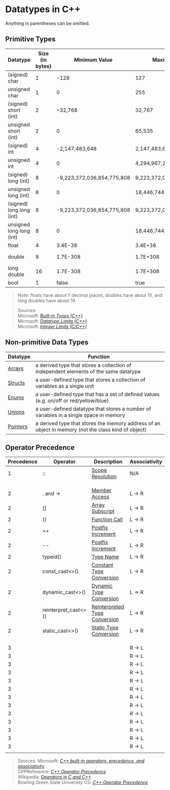 # Datatypes in C++
Anything in parentheses can be omitted.

## Primitive Types
| Datatype | Size (in bytes) | Minimum Value | Maximum Value | Literal Suffix |
| -------- | --------------- | ------------- | ------------- | -------------- | 
| (signed) char | 1 | -128 | 127 | N/A |  
| unsigned char | 1 | 0 | 255 | N/A |  
| (signed) short (int) | 2 | −32,768 | 32,767 | N/A |  
| unsigned short (int) | 2 | 0 | 65,535 | u/U |  
| (signed) int | 4 | -2,147,483,648 | 2,147,483,647 | N/A (default) |  
| unsigned int | 4 | 0 | 4,294,967,295  | u/U |  
| (signed) long (int) | 8 | -9,223,372,036,854,775,808 | 9,223,372,036,854,775,807 | l/L |  
| unsigned long (int) | 8 | 0 | 18,446,744,073,709,551,615 | ul/UL |
| (signed) long long (int) | 8 | -9,223,372,036,854,775,808 | 9,223,372,036,854,775,807 | ll/LL | 
| unsigned long long (int) | 8 | 0 | 18,446,744,073,709,551,615 | %ull/ULL |  
| float | 4 | 3.4E-38 | 3.4E+38 | f |
| double | 8 | 1.7E-308 | 1.7E+308 | N/A (default) |
| long double | 16 | 1.7E-308 | 1.7E+308 | L |
| bool | 1 | false | true | N/A |
> Note: floats have about 7 decimal places, doubles have about 15, and long doubles have about 19. <br />
> 
> Sources: <br />
> Microsoft: [_Built-in Types (C++)_](https://docs.microsoft.com/en-us/cpp/cpp/fundamental-types-cpp?view=msvc-160) <br />
> Microsoft: [_Datatype Limits (C++)_](https://docs.microsoft.com/en-us/cpp/cpp/data-type-ranges?view=msvc-160) <br />
> Microsoft: [_Integer Limits (C/C++)_](https://docs.microsoft.com/en-us/cpp/c-language/cpp-integer-limits?view=msvc-160) <br />

## Non-primitive Data Types
| Datatype | Function |
| -------- | -------- |
| [Arrays](https://github.com/EthanC2/Notes-and-Writeups/blob/main/C%2B%2B/Data%20and%20Data%20Types/Arrays.md) | a derived type that stores a collection of independent elements of the same datatype |
| [Structs](https://github.com/EthanC2/Notes-and-Writeups/blob/main/C++/Data%20and%20Data%20Types/Structures.md) | a user-defined type that stores a collection of variables as a single unit |
| [Enums](https://github.com/EthanC2/Notes-and-Writeups/blob/main/C%2B%2B/Data%20and%20Data%20Types/Enumerations.md) | a user-defined type that has a set of defined values (e.g. on/off or red/yellow/blue) |
| [Unions](https://github.com/EthanC2/Notes-and-Writeups/blob/main/C%2B%2B/Data%20and%20Data%20Types/Unions.md) | a user-defined datatype that stores a number of variables in a single space in memory |
| [Pointers](https://github.com/EthanC2/Notes-and-Writeups/blob/main/C%2B%2B/Data%20and%20Data%20Types/Pointers.md) | a derived type that stores the memory address of an object in memory (not the class kind of object) |

## Operator Precedence
| Precedence	| Operator | Description | Associativity |
| ----------- | -------- | ----------- | ------------- |
| 1 | :: | [Scope Resolution](https://docs.microsoft.com/en-us/cpp/cpp/scope-resolution-operator?view=msvc-160) | N/A |
|  |  |  |  |
|  |  |  |  |
|  |  |  |  |
| 2 | . and -> | [Member Access](https://docs.microsoft.com/en-us/cpp/cpp/member-access-operators-dot-and?view=msvc-160) | L -> R |
| 2 | \[\] | [Array Subscript](https://docs.microsoft.com/en-us/cpp/cpp/subscript-operator?view=msvc-160) | L -> R |
| 2 | () | [Function Call](https://docs.microsoft.com/en-us/cpp/cpp/function-call-operator-parens?view=msvc-160) | L -> R |
| 2 | ++ | [Postfix Increment](https://docs.microsoft.com/en-us/cpp/cpp/postfix-increment-and-decrement-operators-increment-and-decrement?view=msvc-160) | L -> R |
| 2 | -- | [Postfix Increment](https://docs.microsoft.com/en-us/cpp/cpp/postfix-increment-and-decrement-operators-increment-and-decrement?view=msvc-160) | L -> R |
| 2 | typeid() | [Type Name](https://docs.microsoft.com/en-us/cpp/cpp/typeid-operator?view=msvc-160) | L -> R |
| 2 | const_cast\<\>() | [Constant Type Conversion](https://docs.microsoft.com/en-us/cpp/cpp/const-cast-operator?view=msvc-160) | L -> R |
| 2 | dynamic_cast\<\>() | [Dynamic Type Conversion](https://docs.microsoft.com/en-us/cpp/cpp/dynamic-cast-operator?view=msvc-160) | L -> R |
| 2 | reinterpret_cast\<\>() | [Reinterpreted Type Conversion](https://docs.microsoft.com/en-us/cpp/cpp/reinterpret-cast-operator?view=msvc-160) | L -> R |
| 2 | static_cast\<\>() | [Static Type Conversion](https://docs.microsoft.com/en-us/cpp/cpp/static-cast-operator?view=msvc-160) | L -> R |
|  |  |  |  |
|  |  |  |  |
|  |  |  |  |
| 3 |  | []() | R -> L |
| 3 |  | []() | R -> L |
| 3 |  | []() | R -> L |
| 3 |  | []() | R -> L |
| 3 |  | []() | R -> L |
| 3 |  | []() | R -> L |
| 3 |  | []() | R -> L |
| 3 |  | []() | R -> L |
| 3 |  | []() | R -> L |
| 3 |  | []() | R -> L |
| 3 |  | []() | R -> L |
| 3 |  | []() | R -> L |
| 3 |  | []() | R -> L |
|  |  | []() |  |

> Sources:
> Microsoft: [_C++ built-in operators, precedence, and associativity_](https://docs.microsoft.com/en-us/cpp/cpp/cpp-built-in-operators-precedence-and-associativity?view=msvc-160) <br />
> CPPReference: [_C++ Operator Precedence_](https://en.cppreference.com/w/cpp/language/operator_precedence) <br />
> Wikipedia: [_Operators in C and C++_](https://en.wikipedia.org/wiki/Operators_in_C_and_C%2B%2B) <br />
> Bowling Green State Univeristy CS: [_C++ Operator Precedence_](https://www.bgsu.edu/arts-and-sciences/computer-science/cs-documentation/c-plus-plus-operator-precedence.html) <br />
